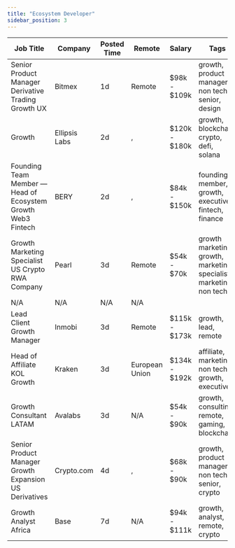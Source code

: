 ```yaml
---
title: "Ecosystem Developer"
sidebar_position: 3
---
```


| Job Title | Company | Posted Time | Remote | Salary | Tags | Apply Link |
|-----------|---------|-------------|--------|--------|------|------------|
| Senior Product Manager Derivative Trading Growth UX | Bitmex | 1d | Remote | $98k - $109k | growth, product manager, non tech, senior, design | [Apply](https://web3.career/senior-product-manager-derivative-trading-growth-ux-bitmex/138136) |
| Growth | Ellipsis Labs | 2d | , | $120k - $180k | growth, blockchain, crypto, defi, solana | [Apply](https://web3.career/growth-ellipsislabs/138490) |
| Founding Team Member — Head of Ecosystem Growth Web3 Fintech | BERY | 2d | , | $84k - $150k | founding member, growth, executive, fintech, finance | [Apply](https://web3.career/founding-team-member-head-of-ecosystem-growth-web3-fintech-bery/138487) |
| Growth Marketing Specialist US Crypto RWA Company | Pearl | 3d | Remote | $54k - $70k | growth marketing, growth, marketing specialist, marketing, non tech | [Apply](https://web3.career/growth-marketing-specialist-us-crypto-rwa-company-pearl/138412) |
| N/A | N/A | N/A | N/A |  |  | [Apply](https://web3.career/metana) |
| Lead Client Growth Manager | Inmobi | 3d | Remote | $115k - $173k | growth, lead, remote | [Apply](https://web3.career/lead-client-growth-manager-inmobi/104919) |
| Head of Affiliate KOL Growth | Kraken | 3d | European Union | $134k - $192k | affiliate, marketing, non tech, growth, executive | [Apply](https://web3.career/head-of-affiliate-kol-growth-kraken/138362) |
| Growth Consultant LATAM | Avalabs | 3d | N/A | $54k - $90k | growth, consulting, remote, gaming, blockchain | [Apply](https://web3.career/growth-consultant-latam-avalabs/80818) |
| Senior Product Manager Growth Expansion US Derivatives | Crypto.com | 4d | , | $68k - $90k | growth, product manager, non tech, senior, crypto | [Apply](https://web3.career/senior-product-manager-growth-expansion-us-derivatives-crypto-com/138324) |
| Growth Analyst Africa | Base | 7d | N/A | $94k - $111k | growth, analyst, remote, crypto | [Apply](https://web3.career/growth-analyst-africa-base/138221) |
